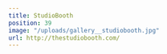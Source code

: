 ```yaml
---
title: StudioBooth
position: 39
image: "/uploads/gallery__studiobooth.jpg"
url: http://thestudiobooth.com/
---
```


